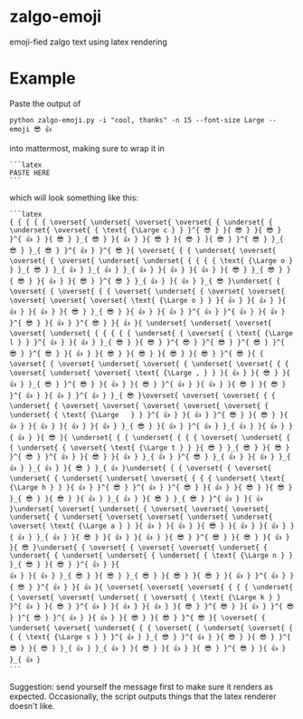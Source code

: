 # zalgo-emoji
emoji-fied zalgo text using latex rendering

# Example
Paste the output of 
```
python zalgo-emoji.py -i "cool, thanks" -n 15 --font-size Large --emoji 😎 👍
```
into mattermost, making sure to wrap it in 
````
```latex
PASTE HERE
```
````
which will look something like this:
````
```latex
{ { { { { \overset{ \underset{ \overset{ \overset{ { \underset{ { \underset{ \overset{ { \text{ {\Large c } } }^{ 😎 } }{ 😎 } }{ 😎 } }^{ 👍 } }{ 😎 } }_{ 😎 } }{ 👍 } }{ 😎 } }{ 😎 } }{ 😎 } }^{ 😎 } }_{ 😎 } }_{ 😎 } }^{ 👍 } }^{ 😎 }{ \overset{ { { \underset{ \overset{ \overset{ { \overset{ \underset{ \underset{ { { { { \text{ {\Large o } } }_{ 😎 } }_{ 👍 } }_{ 👍 } }_{ 👍 } }{ 👍 } }{ 👍 } }{ 😎 } }_{ 😎 } }{ 😎 } }{ 👍 } }{ 😎 } }^{ 😎 } }_{ 👍 } }{ 👍 } }_{ 😎 }\underset{ { \overset{ { \overset{ { { \overset{ \underset{ { \overset{ \overset{ \overset{ \overset{ \overset{ \text{ {\Large o } } }{ 👍 } }{ 👍 } }{ 👍 } }{ 👍 } }{ 😎 } }_{ 😎 } }{ 👍 } }{ 👍 } }^{ 👍 } }^{ 👍 } }{ 👍 } }^{ 😎 } }{ 👍 } }^{ 😎 } }{ 👍 }{ \underset{ \underset{ \overset{ \overset{ \underset{ { { { { { \underset{ { \overset{ { \text{ {\Large l } } }^{ 👍 } }{ 👍 } }_{ 😎 } }{ 😎 } }^{ 😎 } }^{ 😎 } }^{ 😎 } }^{ 😎 } }^{ 😎 } }{ 👍 } }{ 😎 } }{ 😎 } }{ 😎 } }{ 😎 } }^{ 😎 }{ { \overset{ { \overset{ \underset{ \overset{ { \underset{ \overset{ { { \overset{ \underset{ \overset{ \text{ {\Large , } } }{ 👍 } }{ 😎 } }{ 👍 } }_{ 😎 } }^{ 😎 } }{ 👍 } }{ 😎 } }^{ 👍 } }{ 👍 } }{ 😎 } }{ 😎 } }^{ 👍 } }{ 👍 } }^{ 👍 } }_{ 😎 }\overset{ \overset{ \overset{ { { \underset{ { \overset{ \overset{ \overset{ \overset{ \overset{ { \underset{ { \text{ {\Large   } } }^{ 👍 } }{ 👍 } }^{ 😎 } }{ 😎 } }{ 👍 } }{ 👍 } }{ 👍 } }{ 👍 } }_{ 😎 } }{ 👍 } }^{ 👍 } }_{ 👍 } }{ 👍 } }{ 👍 } }{ 😎 }{ \underset{ { { \underset{ { { { \overset{ \underset{ { { \underset{ { \overset{ \text{ {\Large t } } }{ 😎 } }_{ 😎 } }{ 😎 } }^{ 😎 } }^{ 👍 } }{ 😎 } }{ 👍 } }_{ 👍 } }^{ 😎 } }_{ 👍 } }{ 👍 } }_{ 👍 } }_{ 👍 } }{ 😎 } }_{ 👍 }\underset{ { { \overset{ { \overset{ \underset{ { \underset{ \underset{ \overset{ { { { \underset{ \text{ {\Large h } } }{ 👍 } }^{ 😎 } }^{ 👍 } }^{ 😎 } }{ 👍 } }{ 😎 } }{ 😎 } }_{ 😎 } }{ 😎 } }{ 👍 } }_{ 👍 } }{ 😎 } }_{ 😎 } }^{ 👍 } }{ 👍 }\underset{ \overset{ \underset{ { \overset{ \overset{ \overset{ \underset{ { \underset{ \overset{ \overset{ \underset{ \underset{ \overset{ \text{ {\Large a } } }{ 👍 } }{ 👍 } }{ 😎 } }{ 👍 } }{ 👍 } }{ 👍 } }_{ 👍 } }{ 😎 } }{ 👍 } }{ 👍 } }{ 😎 } }^{ 😎 } }{ 😎 } }{ 👍 } }{ 😎 }\underset{ { \overset{ { \overset{ \overset{ \underset{ { \underset{ { \underset{ \underset{ { \underset{ { \text{ {\Large n } } }_{ 😎 } }{ 😎 } }^{ 👍 } }{
👍 } }{ 👍 } }_{ 😎 } }{ 😎 } }_{ 😎 } }{ 😎 } }{ 😎 } }{ 👍 } }^{ 👍 } }{ 😎 } }^{ 👍 } }{ 👍 }{ \overset{ \overset{ \overset{ { { { \underset{ { \overset{ \overset{ \underset{ { \overset{ { \text{ {\Large k } } }^{ 👍 } }{ 😎 } }^{ 👍 } }{ 👍 } }{ 👍 } }{ 😎 } }^{ 😎 } }{ 👍 } }^{ 😎 } }^{ 😎 } }^{ 👍 } }{ 👍 } }{ 😎 } }{ 😎 } }^{ 😎 }{ \overset{ { \underset{ \overset{ \underset{ { { \overset{ { \underset{ \overset{ { { { \text{ {\Large s } } }^{ 👍 } }_{ 😎 } }^{ 👍 } }{ 😎 } }{ 😎 } }^{ 😎 } }{ 😎 } }_{ 👍 } }_{ 👍 } }{ 😎 } }{ 👍 } }{ 😎 } }^{ 😎 } }{ 👍 } }_{ 👍 }
```
````

Suggestion: send yourself the message first to make sure it renders as expected. Occasionally, the script outputs things that the latex renderer doesn't like. 
